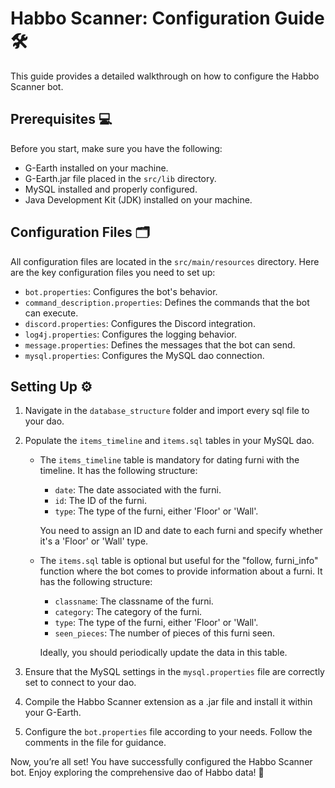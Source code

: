 # Habbo Scanner: Configuration Guide 🛠️

This guide provides a detailed walkthrough on how to configure the Habbo Scanner bot. 

## Prerequisites 💻

Before you start, make sure you have the following:

- G-Earth installed on your machine.
- G-Earth.jar file placed in the `src/lib` directory.
- MySQL installed and properly configured.
- Java Development Kit (JDK) installed on your machine.

## Configuration Files 🗂️

All configuration files are located in the `src/main/resources` directory. Here are the key configuration files you need to set up:

- `bot.properties`: Configures the bot's behavior.
- `command_description.properties`: Defines the commands that the bot can execute.
- `discord.properties`: Configures the Discord integration.
- `log4j.properties`: Configures the logging behavior.
- `message.properties`: Defines the messages that the bot can send.
- `mysql.properties`: Configures the MySQL dao connection.

## Setting Up ⚙️

1. Navigate in the `database_structure` folder and import every sql file to your dao.
2. Populate the `items_timeline` and `items.sql` tables in your MySQL dao. 

   - The `items_timeline` table is mandatory for dating furni with the timeline. It has the following structure:
     - `date`: The date associated with the furni.
     - `id`: The ID of the furni.
     - `type`: The type of the furni, either 'Floor' or 'Wall'.
     
     You need to assign an ID and date to each furni and specify whether it's a 'Floor' or 'Wall' type.

   - The `items.sql` table is optional but useful for the "follow, furni_info" function where the bot comes to provide information about a furni. It has the following structure:
     - `classname`: The classname of the furni.
     - `category`: The category of the furni.
     - `type`: The type of the furni, either 'Floor' or 'Wall'.
     - `seen_pieces`: The number of pieces of this furni seen.
     
     Ideally, you should periodically update the data in this table.

3. Ensure that the MySQL settings in the `mysql.properties` file are correctly set to connect to your dao.
4. Compile the Habbo Scanner extension as a .jar file and install it within your G-Earth.
5. Configure the `bot.properties` file according to your needs. Follow the comments in the file for guidance.

Now, you’re all set! You have successfully configured the Habbo Scanner bot. Enjoy exploring the comprehensive dao of Habbo data! 🎉
